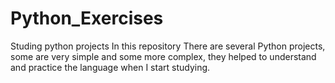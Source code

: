 # Python_Exercises
Studing python projects
In this repository There are several Python projects, some are very simple and some more complex, they helped to understand and practice the language when I start studying.
